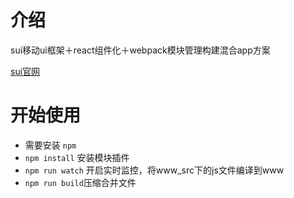 # 介绍
sui移动ui框架＋react组件化＋webpack模块管理构建混合app方案

[sui官网](http://m.sui.taobao.org/getting-started)

# 开始使用

- 需要安装 ``npm``
- ``npm install`` 安装模块插件
- ``npm run watch`` 开启实时监控，将www_src下的js文件编译到www
- ``npm run build``压缩合并文件
